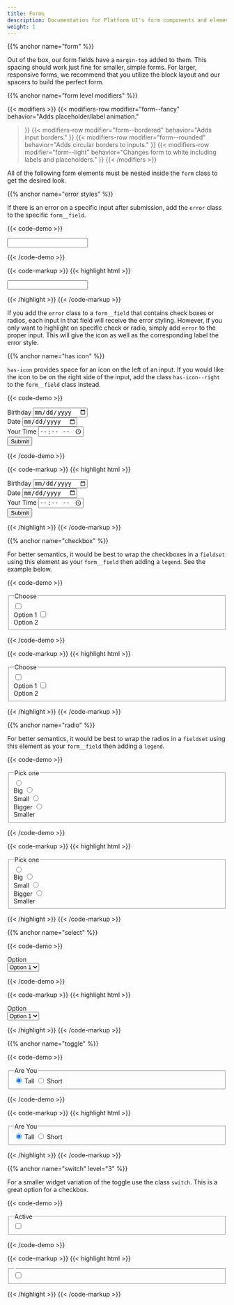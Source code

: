 ```yaml
---
title: Forms
description: Documentation for Platform UI's form components and elements.
weight: 1
---
```

{{% anchor name="form" %}}

Out of the box, our form fields have a `margin-top` added to them. This spacing should work just fine for smaller, simple forms. For larger,
responsive forms, we recommend that you utilize the block layout and our spacers to build the perfect form.

{{% anchor name="form level modifiers" %}}

{{< modifiers >}}
{{< modifiers-row 
  modifier="form--fancy"
  behavior="Adds placeholder/label animation." 
>}}
{{< modifiers-row 
  modifier="form--bordered"
  behavior="Adds input borders." 
>}}
{{< modifiers-row 
  modifier="form--rounded"
  behavior="Adds circular borders to inputs." 
>}}
{{< modifiers-row 
  modifier="form--light"
  behavior="Changes form to white including labels and placeholders." 
>}}
{{< /modifiers >}}

All of the following form elements must be nested inside the `form` class to get the desired look.

{{% anchor name="error styles" %}}

If there is an error on a specific input after submission, add the `error` class to the specific `form__field`. 

{{< code-demo >}}
<form class="form my-4">
  <div class="form__field error">
    <input type="text">
  </div>
</form>
{{< /code-demo >}}

{{< code-markup >}}
{{< highlight html >}}
<form class="form">
  <div class="form__field error">
    <input type="text">
  </div>
</form>
{{< /highlight >}}
{{< /code-markup >}}

If you add the `error` class to a `form__field` that contains check boxes or radios, each input in that field will receive the error styling. However, if you only want to highlight on specific check or radio, simply add `error` to the proper input. This will give the icon as well as the corresponding label the error style.

{{% anchor name="has icon" %}}

`has-icon` provides space for an icon on the left of an input. If you would like the icon to be on the right side of the input, add the class `has-icon--right` to the `form__field` class instead.

{{< code-demo >}}
<form class="form block-container tablet-up-3 laptop-up-4 desktop-up-6 blocks mb-3 p-2 my-2">
  <div class="block">
    <label for="dob-g" class="form__field has-icon--right">Birthday
      <input id="dob-g" type="date">
      <i class="pi-calendar background--white"></i>
    </label>
  </div>
  <div class="block">
    <label for="date-g" class="form__field has-icon">Date
      <input id="date-g" type="date">
      <i class="pi-calendar text--med-blue background--white"></i>
    </label>
  </div>
  <div class="block">
    <label for="time-g" class="form__field has-icon--right">Your Time
      <input id="time-g" type="time" placeholder="10:00 AM">
      <i class="pi-clock"></i>
    </label>
  </div>
  <div class="block">
    <div class="form__field form__button-group">
      <button class="button button--md p-2">Submit</button>
    </div>
  </div>
</form>
{{< /code-demo >}}

{{< code-markup >}}
{{< highlight html >}}
<form action="" class="form block-container tablet-up-3 laptop-up-4 desktop-up-6 blocks mb-3 p-2">
  <div class="block">
    <label for="dob-g" class="form__field has-icon--right">Birthday
      <input id="dob-g" type="date">
      <i class="pi-calendar background--white"></i>
    </label>
  </div>
  <div class="block">
    <label for="date-g" class="form__field has-icon">Date
      <input id="date-g" type="date">
      <i class="pi-calendar text--med-blue background--white"></i>
    </label>
  </div>
  <div class="block">
    <label for="time-g" class="form__field has-icon--right">Your Time
      <input id="time-g" type="time" placeholder="10:00 AM">
      <i class="pi-clock"></i>
    </label>
  </div>
  <div class="block">
    <div class="form__field form__button-group">
      <button class="button button--lg">Submit</button>
    </div>
  </div>
</form>
{{< /highlight >}}
{{< /code-markup >}}

{{% anchor name="checkbox" %}}

For better semantics, it would be best to wrap the checkboxes in a `fieldset` using this element as your `form__field` then adding a `legend`. See the example below.

{{< code-demo >}}
<form class="form block-container">
  <div class="block block-5">
    <fieldset class="form__field">
      <legend>Choose</legend>
        <input id="choose-this-one" type="checkbox">
        <label for="choose-this-one">
          <div class="input-icons">
            <i class="pi-circle pi-lg"></i>
            <i class="pi-check pi-heavy"></i>
          </div>
          Option 1
        </label>
        <input id="choose-that-one" type="checkbox">
        <label for="choose-that-one">
          <div class="input-icons">
            <i class="pi-circle pi-lg"></i>
            <i class="pi-check pi-heavy"></i>
          </div>
          Option 2
        </label>   
    </fieldset>
  </div>
</form>
{{< /code-demo >}}

{{< code-markup >}}
{{< highlight html >}}
<form class="form block-container">
  <div class="block block-5">
    <fieldset class="form__field">
      <legend>Choose</legend>
        <input id="choose-this-one" type="checkbox">
        <label for="choose-this-one">
          <div class="input-icons">
            <i class="pi-circle pi-lg"></i>
            <i class="pi-check pi-heavy"></i>
          </div>
          Option 1
        </label>
        <input id="choose-that-one" type="checkbox">
        <label for="choose-that-one">
          <div class="input-icons">
            <i class="pi-circle pi-lg"></i>
            <i class="pi-check pi-heavy"></i>
          </div>
          Option 2
        </label>   
    </fieldset>
  </div>
</form>
{{< /highlight >}}
{{< /code-markup >}}


{{% anchor name="radio" %}}

For better semantics, it would be best to wrap the radios in a `fieldset` using this element as your `form__field` then adding a `legend`. 

{{< code-demo >}}
<form action="" class="form block-container">
  <div class="block block-4">
    <fieldset class="form__field">
      <legend>Pick one</legend>
      <div class="form__option-group">
        <input id="choose-big" type="radio" name="choose-one">
        <label for="choose-big">
          <div class="input-icons">
            <i class="pi-circle pi-lg"></i>
            <i class="pi-circle-solid"></i>
          </div>
          Big
        </label>
        <input id="choose-small" type="radio" name="choose-one">
        <label for="choose-small">
          <div class="input-icons">
            <i class="pi-circle pi-lg"></i>
            <i class="pi-circle-solid"></i>
          </div>
          Small
        </label>
        <input id="choose-bigger" type="radio" name="choose-one">
        <label for="choose-bigger">
          <div class="input-icons">
            <i class="pi-circle pi-lg"></i>
            <i class="pi-circle-solid"></i>
          </div>
          Bigger
        </label>
        <input id="choose-smaller" type="radio" name="choose-one">
        <label for="choose-smaller">
          <div class="input-icons">
            <i class="pi-circle pi-lg"></i>
            <i class="pi-circle-solid"></i>
          </div>
          Smaller
        </label>
      </div>
    </fieldset>
  </div>
</form>

{{< /code-demo >}}


{{< code-markup >}}
{{< highlight html >}}
<form action="" class="form block-container">
  <div class="block block-4">
    <fieldset class="form__field">
      <legend>Pick one</legend>
      <div class="form__option-group">
        <input id="choose-big" type="radio" name="choose-one">
        <label for="choose-big">
          <div class="input-icons">
            <i class="pi-circle pi-lg"></i>
            <i class="pi-circle-solid"></i>
          </div>
          Big
        </label>
        <input id="choose-small" type="radio" name="choose-one">
        <label for="choose-small">
          <div class="input-icons">
            <i class="pi-circle pi-lg"></i>
            <i class="pi-circle-solid"></i>
          </div>
          Small
        </label>
        <input id="choose-bigger" type="radio" name="choose-one">
        <label for="choose-bigger">
          <div class="input-icons">
            <i class="pi-circle pi-lg"></i>
            <i class="pi-circle-solid"></i>
          </div>
          Bigger
        </label>
        <input id="choose-smaller" type="radio" name="choose-one">
        <label for="choose-smaller">
          <div class="input-icons">
            <i class="pi-circle pi-lg"></i>
            <i class="pi-circle-solid"></i>
          </div>
          Smaller
        </label>
      </div>
    </fieldset>
  </div>
</form>
{{< /highlight >}}
{{< /code-markup >}}


{{% anchor name="select" %}}


{{< code-demo >}}
<form action="" class="form block-container">
  <div class="block block-4">
    <label for="Option" class="form__field">Option
      <div class="form__select-wrapper">
        <select name="Option Select" id="Option">
          <option value="Option1">Option 1</option>
          <option value="Option2">Option 2</option>
        </select>
      </div>
    </label>
  </div>
</form>
{{< /code-demo >}}


{{< code-markup >}}
{{< highlight html >}}
<form action="" class="form block-container">
  <div class="block block-4">
    <label for="option" class="form__field">Option
      <div class="form__select-wrapper">
        <select name="Option Select" id="option">
          <option value="Option1">Option 1</option>
          <option value="Option2">Option 2</option>
        </select>
      </div>
    </label>
  </div>
</form>
{{< /highlight >}}
{{< /code-markup >}}

{{% anchor name="toggle" %}}

{{< code-demo >}}
<form class="form">
  <div class="block-container">
    <fieldset class="form__field block-4">
      <legend>Are You</legend>
      <div class="toggle">
        <input id="Tall-2" type="radio" checked name="height">
        <label for="Tall-2">
          <i class="pi-check pi-heavy"></i> Tall
        </label>
        <input id="Short-2" type="radio" name="height">
        <label for="Short-2">
          <i class="pi-check pi-heavy"></i> Short
        </label>
      </div>
    </div>
  </fieldset>
</form>
{{< /code-demo >}}

{{< code-markup >}}
{{< highlight html >}}
  <form class="form">
    <div class="block-container">
      <fieldset class="form__field block-4">
        <legend>Are You</legend>
        <div class="toggle">
          <input id="Tall-2" type="radio" checked name="height">
          <label for="Tall-2">
            <i class="pi-check pi-heavy"></i> Tall
          </label>
          <input id="Short-2" type="radio" name="height">
          <label for="Short-2">
            <i class="pi-check pi-heavy"></i> Short
          </label>
        </div>
      </div>
    </fieldset>
  </form>
{{< /highlight >}}
{{< /code-markup >}}

{{% anchor name="switch" level="3" %}}
 
For a smaller widget variation of the toggle use the class `switch`. This is a great option for a checkbox. 


{{< code-demo >}}
<form class="form">
  <div class="block-container">
    <fieldset class="form__field block-4">
      <legend>Active</legend>
      <div class="switch">
        <input id="active" type="checkbox" name="active">
        <label for="active">
        </label>
      </div>
    </div>
  </fieldset>
</form>
{{< /code-demo >}}

{{< code-markup >}}
{{< highlight html >}}
  <form class="form">
    <div class="block-container">
      <fieldset class="form__field block-4">
        <legend></legend>
        <div class="toggle-small">
          <input id="active" type="checkbox" name="active">
          <label for="active">
          </label>
        </div>
      </div>
    </fieldset>
  </form>
{{< /highlight >}}
{{< /code-markup >}}